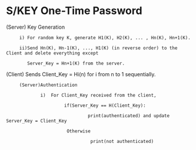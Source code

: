 # S/KEY One-Time Password

(Server) Key Generation

         i) For random key K, generate H1(K), H2(K), ... , Hn(K), Hn+1(K).

         ii)Send Hn(K), Hn-1(K), ..., H1(K) (in reverse order) to the Client and delete everything except 
         
            Server_Key = Hn+1(K) from the server.

(Client) Sends Client_Key = Hi(n) for i from n to 1 sequentially.

         (Server)Authentication

                 i)  For Client_Key received from the client, 

                          if(Server_Key == H(Client_Key):

                                   print(authenticated) and update Server_Key = Client_Key

                           Otherwise

                                    print(not authenticated)
